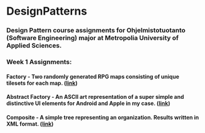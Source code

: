 # DesignPatterns

### Design Pattern course assignments for Ohjelmistotuotanto (Software Engineering) major at Metropolia University of Applied Sciences.

### Week 1 Assignments:
#### **Factory** - Two randomly generated RPG maps consisting of unique tilesets for each map. ([link](https://github.com/TonyKarlin/DesignPatterns/tree/main/Factory))
#### **Abstract Factory** - An ASCII art representation of a super simple and distinctive UI elements for Android and Apple in my case. ([link](https://github.com/TonyKarlin/DesignPatterns/tree/main/AbstractFactory))
#### **Composite** - A simple tree representing an organization. Results written in XML format. ([link](https://github.com/TonyKarlin/DesignPatterns/tree/main/Composite))
